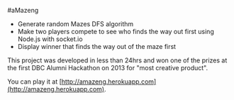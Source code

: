 #aMazeng

* Generate random Mazes DFS algorithm
* Make two players compete to see who finds the way out first using Node.js with socket.io
* Display winner that finds the way out of the maze first

This project was developed in less than 24hrs and won one of the prizes at the first DBC Alumni Hackathon on 2013 for "most creative product".

You can play it at [http://amazeng.herokuapp.com](http://amazeng.herokuapp.com).

